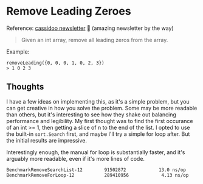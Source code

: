 # Remove Leading Zeroes

Reference: [cassidoo newsletter](https://cassidoo.co/newsletter/) 🎉 (amazing newsletter by the way)

> Given an int array, remove all leading zeros from the array.

Example:

```console
removeLeading({0, 0, 0, 1, 0, 2, 3})
> 1 0 2 3 
```

## Thoughts

I have a few ideas on implementing this, as it's a simple problem, but you can get creative in how you solve the problem. Some may be more readable than others, but it's interesting to see how they shake out balancing performance and legibility. My first thought was to find the first occurance of an int >= 1, then getting a slice of n to the end of the list. I opted to use the built-in `sort.Search` first, and maybe I'll try a simple for loop after. But the initial results are impressive.

Interestingly enough, the manual for loop is substantially faster, and it's arguably more readable, even if it's more lines of code.

```console
BenchmarkRemoveSearchList-12    	91502872	        13.0 ns/op
BenchmarkRemoveForLoop-12       	289410956	         4.13 ns/op
```